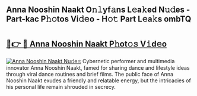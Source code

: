 ## Anna Nooshin Naakt O𝚗𝚕yf𝚊ns L𝚎a𝚔ed N𝚞𝚍es - Part-kac P𝚑𝚘tos Vi𝚍𝚎o - H𝚘𝚝 Part L𝚎a𝚔s ombTQ

# <h2><a href="http://kf3g5vl.oniu.top/?m=Anna+Nooshin+Naakt">🔗👉 🔴 Anna Nooshin Naakt P𝚑ot𝚘𝚜 V𝚒d𝚎o</a></h2>

[![Anna Nooshin Naakt Nu𝚍e𝚜](https://i.imgur.com/0qMVB7G.gif)](http://kf3g5vl.oniu.top/?m=Anna+Nooshin+Naakt)
Cybernetic performer and multimedia innovator Anna Nooshin Naakt, famed for sharing dance and lifestyle ideas through viral dance routines and brief films. The public face of Anna Nooshin Naakt exudes a friendly and relatable energy, but the intricacies of his personal life remain shrouded in secrecy.  
